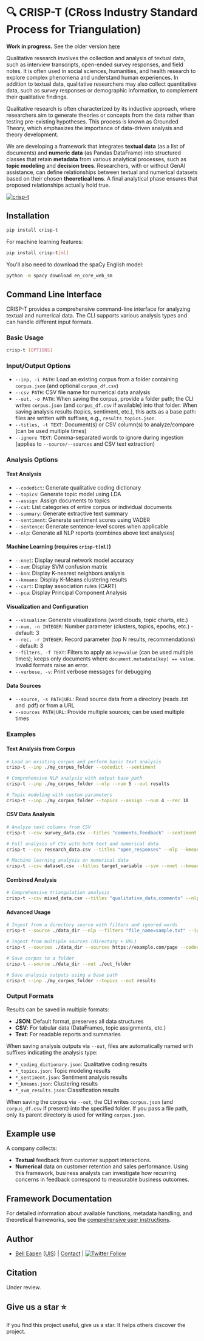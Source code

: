 # 🔍 CRISP-T (**CRoss** **I**ndustry **S**tandard **P**rocess for **T**riangulation)

**Work in progress.** See the older version [here](https://github.com/dermatologist/crisp-t)

Qualitative research involves the collection and analysis of textual data, such as interview transcripts, open-ended survey responses, and field notes. It is often used in social sciences, humanities, and health research to explore complex phenomena and understand human experiences. In addition to textual data, qualitative researchers may also collect quantitative data, such as survey responses or demographic information, to complement their qualitative findings.

Qualitative research is often characterized by its inductive approach, where researchers aim to generate theories or concepts from the data rather than testing pre-existing hypotheses. This process is known as Grounded Theory, which emphasizes the importance of data-driven analysis and theory development.

We are developing a framework that integrates **textual data** (as a list of documents) and **numeric data** (as Pandas DataFrame) into structured classes that retain **metadata** from various analytical processes, such as **topic modeling** and **decision trees**. Researchers, with or without GenAI assistance, can define relationships between textual and numerical datasets based on their chosen **theoretical lens**.  A final analytical phase ensures that proposed relationships actually hold true.

[![crisp-t](https://github.com/dermatologist/crisp-t/blob/develop/notes/arch.drawio.svg)](https://github.com/dermatologist/crisp-t/blob/develop/notes/arch.drawio.svg)

## Installation

```bash
pip install crisp-t
```

For machine learning features:
```bash
pip install crisp-t[ml]
```

You'll also need to download the spaCy English model:
```bash
python -m spacy download en_core_web_sm
```

## Command Line Interface

CRISP-T provides a comprehensive command-line interface for analyzing textual and numerical data. The CLI supports various analysis types and can handle different input formats.

### Basic Usage

```bash
crisp-t [OPTIONS]
```

### Input/Output Options

- `--inp, -i PATH`: Load an existing corpus from a folder containing `corpus.json` (and optional `corpus_df.csv`)
- `--csv PATH`: CSV file name for numerical data analysis
- `--out, -o PATH`: When saving the corpus, provide a folder path; the CLI writes `corpus.json` (and `corpus_df.csv` if available) into that folder. When saving analysis results (topics, sentiment, etc.), this acts as a base path: files are written with suffixes, e.g., `results_topics.json`.
- `--titles, -t TEXT`: Document(s) or CSV column(s) to analyze/compare (can be used multiple times)
- `--ignore TEXT`: Comma-separated words to ignore during ingestion (applies to `--source/--sources` and CSV text extraction)

### Analysis Options

#### Text Analysis
- `--codedict`: Generate qualitative coding dictionary
- `--topics`: Generate topic model using LDA
- `--assign`: Assign documents to topics
- `--cat`: List categories of entire corpus or individual documents
- `--summary`: Generate extractive text summary
- `--sentiment`: Generate sentiment scores using VADER
- `--sentence`: Generate sentence-level scores when applicable
- `--nlp`: Generate all NLP reports (combines above text analyses)

#### Machine Learning (requires `crisp-t[ml]`)
- `--nnet`: Display neural network model accuracy
- `--svm`: Display SVM confusion matrix
- `--knn`: Display K-nearest neighbors analysis
- `--kmeans`: Display K-Means clustering results
- `--cart`: Display association rules (CART)
- `--pca`: Display Principal Component Analysis

#### Visualization and Configuration
- `--visualize`: Generate visualizations (word clouds, topic charts, etc.)
- `--num, -n INTEGER`: Number parameter (clusters, topics, epochs, etc.) - default: 3
- `--rec, -r INTEGER`: Record parameter (top N results, recommendations) - default: 3
- `--filters, -f TEXT`: Filters to apply as `key=value` (can be used multiple times); keeps only documents where `document.metadata[key] == value`. Invalid formats raise an error.
- `--verbose, -v`: Print verbose messages for debugging

#### Data Sources
- `--source, -s PATH|URL`: Read source data from a directory (reads .txt and .pdf) or from a URL
- `--sources PATH|URL`: Provide multiple sources; can be used multiple times

### Examples

#### Text Analysis from Corpus
```bash
# Load an existing corpus and perform basic text analysis
crisp-t --inp ./my_corpus_folder --codedict --sentiment

# Comprehensive NLP analysis with output base path
crisp-t --inp ./my_corpus_folder --nlp --num 5 --out results

# Topic modeling with custom parameters
crisp-t --inp ./my_corpus_folder --topics --assign --num 4 --rec 10
```

#### CSV Data Analysis
```bash
# Analyze text columns from CSV
crisp-t --csv survey_data.csv --titles "comments,feedback" --sentiment --codedict

# Full analysis of CSV with both text and numerical data
crisp-t --csv research_data.csv --titles "open_responses" --nlp --kmeans --pca --num 3

# Machine learning analysis on numerical data
crisp-t --csv dataset.csv --titles target_variable --svm --nnet --kmeans --num 5
```

#### Combined Analysis
```bash
# Comprehensive triangulation analysis
crisp-t --csv mixed_data.csv --titles "qualitative_data,comments" --nlp --kmeans --svm --visualize --out comprehensive_results
```

#### Advanced Usage
```bash
# Ingest from a directory source with filters and ignored words
crisp-t --source ./data_dir --nlp --filters "file_name=sample.txt" --ignore "um,uh,like" --verbose

# Ingest from multiple sources (directory + URL)
crisp-t --sources ./data_dir --sources https://example.com/page --codedict

# Save corpus to a folder
crisp-t --source ./data_dir --out ./out_folder

# Save analysis outputs using a base path
crisp-t --inp ./my_corpus_folder --topics --out results
```

### Output Formats

Results can be saved in multiple formats:
- **JSON**: Default format, preserves all data structures
- **CSV**: For tabular data (DataFrames, topic assignments, etc.)
- **Text**: For readable reports and summaries

When saving analysis outputs via `--out`, files are automatically named with suffixes indicating the analysis type:
- `*_coding_dictionary.json`: Qualitative coding results
- `*_topics.json`: Topic modeling results
- `*_sentiment.json`: Sentiment analysis results
- `*_kmeans.json`: Clustering results
- `*_svm_results.json`: Classification results

When saving the corpus via `--out`, the CLI writes `corpus.json` (and `corpus_df.csv` if present) into the specified folder. If you pass a file path, only its parent directory is used for writing `corpus.json`.

## Example use

A company collects:
- **Textual** feedback from customer support interactions.
- **Numerical** data on customer retention and sales performance.
Using this framework, business analysts can investigate how recurring concerns in feedback correspond to measurable business outcomes.

## Framework Documentation

For detailed information about available functions, metadata handling, and theoretical frameworks, see the [comprehensive user instructions](/notes/INSTRUCTION.md).

## Author

* [Bell Eapen](https://nuchange.ca) ([UIS](https://www.uis.edu/directory/bell-punneliparambil-eapen)) |  [Contact](https://nuchange.ca/contact) | [![Twitter Follow](https://img.shields.io/twitter/follow/beapen?style=social)](https://twitter.com/beapen)


## Citation

Under review.

## Give us a star ⭐️
If you find this project useful, give us a star. It helps others discover the project.
